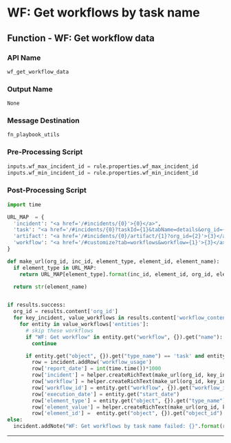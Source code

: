 <!--
    DO NOT MANUALLY EDIT THIS FILE
    THIS FILE IS AUTOMATICALLY GENERATED WITH resilient-circuits codegen
-->

# WF: Get workflows by task name

## Function - WF: Get workflow data

### API Name
`wf_get_workflow_data`

### Output Name
`None`

### Message Destination
`fn_playbook_utils`

### Pre-Processing Script
```python
inputs.wf_max_incident_id = rule.properties.wf_max_incident_id
inputs.wf_min_incident_id = rule.properties.wf_min_incident_id
```

### Post-Processing Script
```python
import time

URL_MAP  = {
  'incident': "<a href='/#incidents/{0}'>{0}</a>",
  'task': "<a href='/#incidents/{0}?taskId={1}&tabName=details&org_id={2}'>{3}</a>",
  'artifact': "<a href='/#incidents/{0}/artifact/{1}?org_id={2}'>{3}</a>",
  'workflow': "<a href='/#customize?tab=workflows&workflow={1}'>{3}</a>"
}

def make_url(org_id, inc_id, element_type, element_id, element_name):
  if element_type in URL_MAP:
    return URL_MAP[element_type].format(inc_id, element_id, org_id, element_name)

  return str(element_name)


if results.success:
  org_id = results.content['org_id']
  for key_incident, value_workflows in results.content['workflow_content'].items():
    for entity in value_workflows['entities']:
      # skip these workflows
      if "WF: Get workflow" in entity.get("workflow", {}).get("name"):
        continue

      if entity.get("object", {}).get("type_name") == 'task' and entity.get("object", {}).get("object_name") == task.name:
        row = incident.addRow('workflow_usage')
        row['report_date'] = int(time.time())*1000
        row['incident'] = helper.createRichText(make_url(org_id, key_incident, 'incident', entity.get("object", {}).get("object_id"), entity.get("object", {}).get("object_name")))
        row['workflow'] = helper.createRichText(make_url(org_id, key_incident, 'workflow', entity.get("workflow", {}).get("workflow_id"), entity.get("workflow", {}).get("name")))
        row['workflow_id'] = entity.get("workflow", {}).get("workflow_id")
        row['execution_date'] = entity.get("start_date")
        row['element_type'] = entity.get("object", {}).get("type_name")
        row['element_value'] = helper.createRichText(make_url(org_id, key_incident, entity.get("object", {}).get("type_name"), entity.get("object", {}).get("object_id"), entity.get("object", {}).get("object_name")))
        row['element_id'] =  entity.get("object", {}).get("object_id")
else:
  incident.addNote("WF: Get workflows by task name failed: {}".format(results.reason))
```

---

